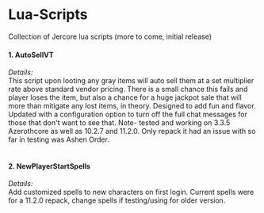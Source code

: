 # Lua-Scripts
Collection of Jercore lua scripts (more to come, initial release)

<h4>
  1. AutoSellVT<br></h4>
 <i>Details:</i><br>
  This script upon looting any gray items will auto sell them at a set multiplier rate above standard vendor pricing. There is a small chance this fails and player loses the item, but also a chance for a huge jackpot sale that will more than mitigate any lost items, in theory. Designed to add fun and flavor. Updated with a configuration option to turn off the full chat messages for those that don't want to see that. Note- tested and working on 3.3.5 Azerothcore as well as 10.2.7 and 11.2.0. Only repack it had an issue with so far in testing was Ashen Order.<br><br>
 <h4>2. NewPlayerStartSpells<br></h4>
 <i>Details:</i><br>
 Add customized spells to new characters on first login. Current spells were for a 11.2.0 repack, change spells if testing/using for older version.<br><br>

